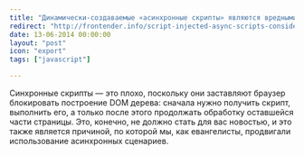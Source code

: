 ```yaml
---
title: "Динамически-создаваемые «асинхронные скрипты» являются вредными"
redirect: "http://frontender.info/script-injected-async-scripts-considered-harmful/"
date: 13-06-2014 00:00:00
layout: "post"
icon: "export"
tags: ["javascript"]

---
```


Синхронные скрипты — это плохо, поскольку они заставляют браузер блокировать построение DOM дерева: сначала нужно получить скрипт, выполнить его, а только после этого продолжать обработку оставшейся части страницы. Это, конечно, не должно стать для вас новостью, и это также является причиной, по которой мы, как евангелисты, продвигали использование асинхронных сценариев.

